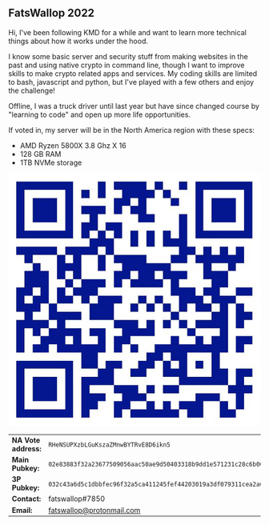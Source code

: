 ## FatsWallop 2022

Hi, I've been following KMD for a while and want to learn more technical things about how it works under the hood.

I know some basic server and security stuff from making websites in the past and using native crypto in command line, though I want to improve skills to make crypto related apps and services.
My coding skills are limited to bash, javascript and python, but I've played with a few others and enjoy the challenge!

Offline, I was a truck driver until last year but have since changed course by "learning to code" and open up more life opportunities.

If voted in, my server will be in the North America region with these specs:
- AMD Ryzen 5800X	3.8 Ghz X 16	
- 128 GB	RAM
- 1TB NVMe storage

![Vote for FatsWallop!](qrcode.jpeg)

|||
|---|---|
|**NA Vote address:** | `RHeNSUPXzbLGuKszaZMnwBYTRvE8D6ikn5` |
|**Main Pubkey:** | `02e83883f32a23677509056aac50ae9d50403318b9dd1e571231c28c6b004d08aa` |
|**3P Pubkey:** | `032c43a6d5c1dbbfec96f32a5ca411245fef44203019a3df079311cea2a67254ad` |
|**Contact:** | fatswallop#7850 |
|**Email:** | fatswallop@protonmail.com |
